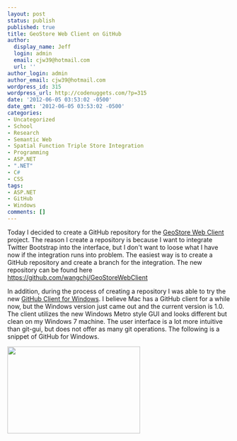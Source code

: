 ```yaml
---
layout: post
status: publish
published: true
title: GeoStore Web Client on GitHub
author:
  display_name: Jeff
  login: admin
  email: cjw39@hotmail.com
  url: ''
author_login: admin
author_email: cjw39@hotmail.com
wordpress_id: 315
wordpress_url: http://codenuggets.com/?p=315
date: '2012-06-05 03:53:02 -0500'
date_gmt: '2012-06-05 03:53:02 -0500'
categories:
- Uncategorized
- School
- Research
- Semantic Web
- Spatial Function Triple Store Integration
- Programming
- ASP.NET
- ".NET"
- C#
- CSS
tags:
- ASP.NET
- GitHub
- Windows
comments: []
---
```

Today I decided to create a GitHub repository for the <a href="http://codenuggets.com/2012/05/02/geostore-web-client/">GeoStore Web Client</a> project. The reason I create a repository is because I want to integrate Twitter Bootstrap into the interface, but I don't want to loose what I have now if the integration runs into problem. The easiest way is to create a GitHub repository and create a branch for the integration. The new repository can be found here <a href="https://github.com/wangchj/GeoStoreWebClient">https://github.com/wangchj/GeoStoreWebClient</a>

In addition, during the process of creating a repository I was able to try the new <a href="http://windows.github.com/">GitHub Client for Windows</a>. I believe Mac has a GitHub client for a while now, but the Windows version just came out and the current version is 1.0. The client utilizes the new Windows Metro style GUI and looks different but clean on my Windows 7 machine. The user interface is a lot more intuitive than git-gui, but does not offer as many git operations. The following is a snippet of GitHub for Windows.

<a href="http://codenuggets.com/wp-content/uploads/2012/06/github_client_win.png"><img src="http://codenuggets.com/wp-content/uploads/2012/06/github_client_win-300x196.png" alt="" title="github_client_win" width="300" height="196" class="alignnone size-medium wp-image-316" /></a>

